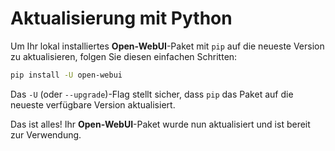 # Aktualisierung mit Python

Um Ihr lokal installiertes **Open-WebUI**-Paket mit `pip` auf die neueste Version zu aktualisieren, folgen Sie diesen einfachen Schritten:

```bash
pip install -U open-webui
```

Das `-U` (oder `--upgrade`)-Flag stellt sicher, dass `pip` das Paket auf die neueste verfügbare Version aktualisiert.

Das ist alles! Ihr **Open-WebUI**-Paket wurde nun aktualisiert und ist bereit zur Verwendung.
